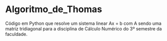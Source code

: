 # Algoritmo_de_Thomas
Código em Python que resolve um sistema linear Ax = b com A sendo uma matriz tridiagonal para a disciplina de Cálculo Numérico do 3º semestre da faculdade.
